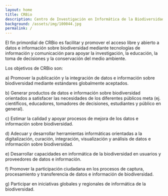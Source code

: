 ```yaml
---
layout: home
title: CRBio
description: Centro de Investigación en Informática de la Biodiversidad
background: /assets/img/100044.jpg
permalink: /
---
```


El fin primordial de CRBio es facilitar y promover el acceso libre y abierto a datos e información sobre biodiversidad mediante tecnologías de información y comunicación para apoyar la investigación, la educación, la toma de decisiones y la conservación del medio ambiente.

Los objetivos de CRBio son:

a) Promover la publicación y la integración de datos e información sobre biodiversidad mediante
estándares globalmente aceptados.

b) Generar productos de datos e información sobre biodiversidad orientados a satisfacer las necesidades de los diferentes públicos meta (ej. científicos, educadores, tomadores de decisiones, estudiantes y público en general).

c) Estimar la calidad y apoyar procesos de mejora de los datos e información sobre biodiversidad.

d) Adecuar y desarrollar herramientas informáticas orientadas a la digitalización, curación, integración, visualización y análisis de datos e información sobre biodiversidad.

e) Desarrollar capacidades en informática de la biodiversidad en usuarios y proveedores de datos e información.

f) Promover la participación ciudadana en los procesos de captura, procesamiento y transferencia de datos e información de biodiversidad.

g) Participar en iniciativas globales y regionales de informática de la biodiversidad.

